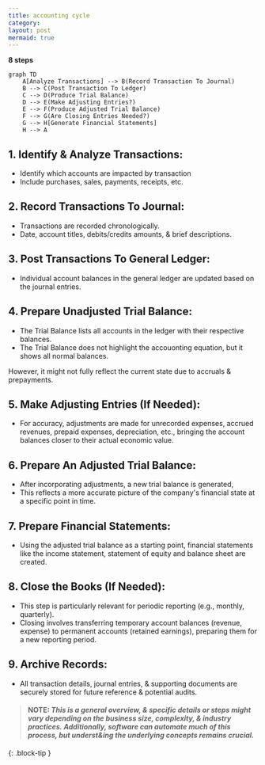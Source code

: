 ```yaml
---
title: accounting cycle
category: 
layout: post
mermaid: true
---
```


**8 steps**

```mermaid
graph TD
    A[Analyze Transactions] --> B(Record Transaction To Journal)
    B --> C(Post Transaction To Ledger)
    C --> D(Produce Trial Balance)
    D --> E(Make Adjusting Entries?)
    E --> F(Produce Adjusted Trial Balance)
    F --> G(Are Closing Entries Needed?)
    G --> H[Generate Financial Statements]
    H --> A
```


## 1. Identify & Analyze Transactions:

- Identify which accounts are impacted by transaction
- Include purchases, sales, payments, receipts, etc.

## 2. Record Transactions To Journal:

- Transactions are recorded chronologically.
- Date, account titles, debits/credits amounts, & brief descriptions.

## 3. Post Transactions To General Ledger:

- Individual account balances in the general ledger are updated based on the journal entries.

## 4. Prepare Unadjusted Trial Balance:

- The Trial Balance lists all accounts in the ledger with their respective balances.  
- The Trial Balance does not highlight the accouonting equation, but it shows all normal balances.  

However, it might not fully reflect the current state due to accruals & prepayments.

## 5. Make Adjusting Entries (If Needed):

- For accuracy, adjustments are made for unrecorded expenses, accrued revenues, prepaid expenses, depreciation, etc., bringing the account balances closer to their actual economic value.

## 6. Prepare An Adjusted Trial Balance:

- After incorporating adjustments, a new trial balance is generated,
- This reflects a more accurate picture of the company's financial state at a specific point in time.

## 7. Prepare Financial Statements:

- Using the adjusted trial balance as a starting point, financial statements like the income statement, statement of equity and balance sheet are created.

## 8. Close the Books (If Needed):

- This step is particularly relevant for periodic reporting (e.g., monthly, quarterly).  
- Closing involves transferring temporary account balances (revenue, expense) to permanent accounts (retained earnings), preparing them for a new reporting period.

## 9. Archive Records:

- All transaction details, journal entries, & supporting documents are securely stored for future reference & potential audits.

> #### NOTE: *This is a general overview, & specific details or steps might vary depending on the business size, complexity, & industry practices. Additionally, software can automate much of this process, but underst&ing the underlying concepts remains crucial.*
{: .block-tip }